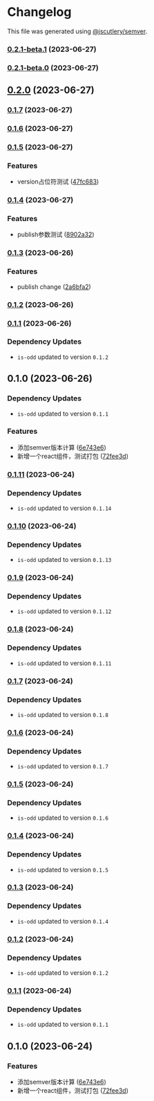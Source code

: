 # Changelog

This file was generated using [@jscutlery/semver](https://github.com/jscutlery/semver).

### [0.2.1-beta.1](https://github.com/lijie33402/nx-demo/compare/my-new-lib-0.2.1-beta.0...my-new-lib-0.2.1-beta.1) (2023-06-27)

### [0.2.1-beta.0](https://github.com/lijie33402/nx-demo/compare/my-new-lib-0.2.0...my-new-lib-0.2.1-beta.0) (2023-06-27)

## [0.2.0](https://github.com/lijie33402/nx-demo/compare/my-new-lib-0.1.7...my-new-lib-0.2.0) (2023-06-27)

### [0.1.7](https://github.com/lijie33402/nx-demo/compare/my-new-lib-0.1.6...my-new-lib-0.1.7) (2023-06-27)

### [0.1.6](https://github.com/lijie33402/nx-demo/compare/my-new-lib-0.1.5...my-new-lib-0.1.6) (2023-06-27)

### [0.1.5](https://github.com/lijie33402/nx-demo/compare/my-new-lib-0.1.4...my-new-lib-0.1.5) (2023-06-27)


### Features

* version占位符测试 ([47fc683](https://github.com/lijie33402/nx-demo/commit/47fc68350360a611740537dbe360dd4eb227d593))

### [0.1.4](https://github.com/lijie33402/nx-demo/compare/my-new-lib-0.1.3...my-new-lib-0.1.4) (2023-06-27)


### Features

* publish参数测试 ([8902a32](https://github.com/lijie33402/nx-demo/commit/8902a32bfc7c0934aa0678badf18b81c27d99303))

### [0.1.3](https://github.com/lijie33402/nx-demo/compare/my-new-lib-0.1.2...my-new-lib-0.1.3) (2023-06-26)


### Features

* publish change ([2a6bfa2](https://github.com/lijie33402/nx-demo/commit/2a6bfa2feb8609e903417965200c60c26fbb828f))

### [0.1.2](https://github.com/lijie33402/nx-demo/compare/my-new-lib-0.1.1...my-new-lib-0.1.2) (2023-06-26)

### [0.1.1](https://github.com/lijie33402/nx-demo/compare/my-new-lib-0.1.0...my-new-lib-0.1.1) (2023-06-26)

### Dependency Updates

* `is-odd` updated to version `0.1.2`
## 0.1.0 (2023-06-26)

### Dependency Updates

* `is-odd` updated to version `0.1.1`

### Features

* 添加semver版本计算 ([6e743e6](https://github.com/lijie33402/nx-demo/commit/6e743e674dca4311d7afa48a2aeff6e98d382f2e))
* 新增一个react组件，测试打包 ([72fee3d](https://github.com/lijie33402/nx-demo/commit/72fee3dc73264573a5200a513ddd164feb63b086))

### [0.1.11](https://github.com/lijie33402/nx-demo/compare/my-new-lib-0.1.10...my-new-lib-0.1.11) (2023-06-24)

### Dependency Updates

* `is-odd` updated to version `0.1.14`
### [0.1.10](https://github.com/lijie33402/nx-demo/compare/my-new-lib-0.1.9...my-new-lib-0.1.10) (2023-06-24)

### Dependency Updates

* `is-odd` updated to version `0.1.13`
### [0.1.9](https://github.com/lijie33402/nx-demo/compare/my-new-lib-0.1.8...my-new-lib-0.1.9) (2023-06-24)

### Dependency Updates

* `is-odd` updated to version `0.1.12`
### [0.1.8](https://github.com/lijie33402/nx-demo/compare/my-new-lib-0.1.7...my-new-lib-0.1.8) (2023-06-24)

### Dependency Updates

* `is-odd` updated to version `0.1.11`
### [0.1.7](https://github.com/lijie33402/nx-demo/compare/my-new-lib-0.1.6...my-new-lib-0.1.7) (2023-06-24)

### Dependency Updates

* `is-odd` updated to version `0.1.8`
### [0.1.6](https://github.com/lijie33402/nx-demo/compare/my-new-lib-0.1.5...my-new-lib-0.1.6) (2023-06-24)

### Dependency Updates

* `is-odd` updated to version `0.1.7`
### [0.1.5](https://github.com/lijie33402/nx-demo/compare/my-new-lib-0.1.4...my-new-lib-0.1.5) (2023-06-24)

### Dependency Updates

* `is-odd` updated to version `0.1.6`
### [0.1.4](https://github.com/lijie33402/nx-demo/compare/my-new-lib-0.1.3...my-new-lib-0.1.4) (2023-06-24)

### Dependency Updates

* `is-odd` updated to version `0.1.5`
### [0.1.3](https://github.com/lijie33402/nx-demo/compare/my-new-lib-0.1.2...my-new-lib-0.1.3) (2023-06-24)

### Dependency Updates

* `is-odd` updated to version `0.1.4`
### [0.1.2](https://github.com/lijie33402/nx-demo/compare/my-new-lib-0.1.1...my-new-lib-0.1.2) (2023-06-24)

### Dependency Updates

* `is-odd` updated to version `0.1.2`
### [0.1.1](https://github.com/lijie33402/nx-demo/compare/my-new-lib-0.1.0...my-new-lib-0.1.1) (2023-06-24)

### Dependency Updates

* `is-odd` updated to version `0.1.1`
## 0.1.0 (2023-06-24)


### Features

* 添加semver版本计算 ([6e743e6](https://github.com/lijie33402/nx-demo/commit/6e743e674dca4311d7afa48a2aeff6e98d382f2e))
* 新增一个react组件，测试打包 ([72fee3d](https://github.com/lijie33402/nx-demo/commit/72fee3dc73264573a5200a513ddd164feb63b086))
